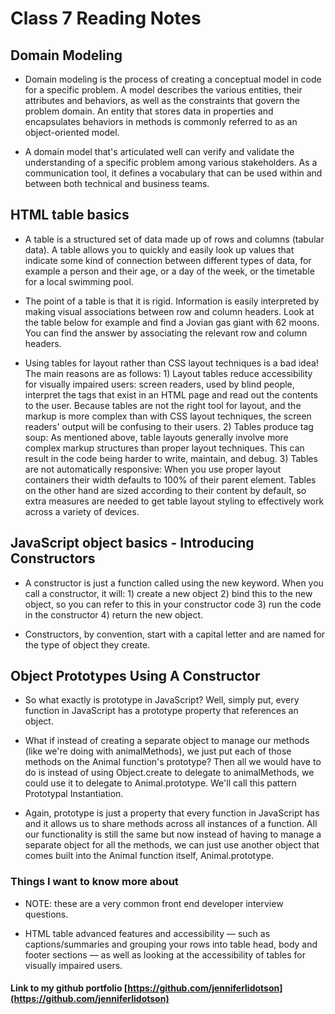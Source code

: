 # Class 7 Reading Notes

## Domain Modeling
- Domain modeling is the process of creating a conceptual model in code for a specific problem. A model describes the various entities, their attributes and behaviors, as well as the constraints that govern the problem domain. An entity that stores data in properties and encapsulates behaviors in methods is commonly referred to as an object-oriented model.

- A domain model that's articulated well can verify and validate the understanding of a specific problem among various stakeholders. As a communication tool, it defines a vocabulary that can be used within and between both technical and business teams.

## HTML table basics

- A table is a structured set of data made up of rows and columns (tabular data). A table allows you to quickly and easily look up values that indicate some kind of connection between different types of data, for example a person and their age, or a day of the week, or the timetable for a local swimming pool.

- The point of a table is that it is rigid. Information is easily interpreted by making visual associations between row and column headers. Look at the table below for example and find a Jovian gas giant with 62 moons. You can find the answer by associating the relevant row and column headers.

- Using tables for layout rather than CSS layout techniques is a bad idea! The main reasons are as follows: 1) Layout tables reduce accessibility for visually impaired users: screen readers, used by blind people, interpret the tags that exist in an HTML page and read out the contents to the user. Because tables are not the right tool for layout, and the markup is more complex than with CSS layout techniques, the screen readers' output will be confusing to their users. 2) Tables produce tag soup: As mentioned above, table layouts generally involve more complex markup structures than proper layout techniques. This can result in the code being harder to write, maintain, and debug.  3) Tables are not automatically responsive: When you use proper layout containers their width defaults to 100% of their parent element. Tables on the other hand are sized according to their content by default, so extra measures are needed to get table layout styling to effectively work across a variety of devices.

## JavaScript object basics - Introducing Constructors

- A constructor is just a function called using the new keyword. When you call a constructor, it will: 1) create a new object 2) bind this to the new object, so you can refer to this in your constructor code 3) run the code in the constructor 4) return the new object.

- Constructors, by convention, start with a capital letter and are named for the type of object they create. 

## Object Prototypes Using A Constructor

- So what exactly is prototype in JavaScript? Well, simply put, every function in JavaScript has a prototype property that references an object.

- What if instead of creating a separate object to manage our methods (like we're doing with animalMethods), we just put each of those methods on the Animal function's prototype? Then all we would have to do is instead of using Object.create to delegate to animalMethods, we could use it to delegate to Animal.prototype. We'll call this pattern Prototypal Instantiation.

- Again, prototype is just a property that every function in JavaScript has and it allows us to share methods across all instances of a function. All our functionality is still the same but now instead of having to manage a separate object for all the methods, we can just use another object that comes built into the Animal function itself, Animal.prototype.

### Things I want to know more about

- NOTE: these are a very common front end developer interview questions.

- HTML table advanced features and accessibility — such as captions/summaries and grouping your rows into table head, body and footer sections — as well as looking at the accessibility of tables for visually impaired users.

#### Link to my github portfolio [https://github.com/jenniferlidotson](https://github.com/jenniferlidotson)
